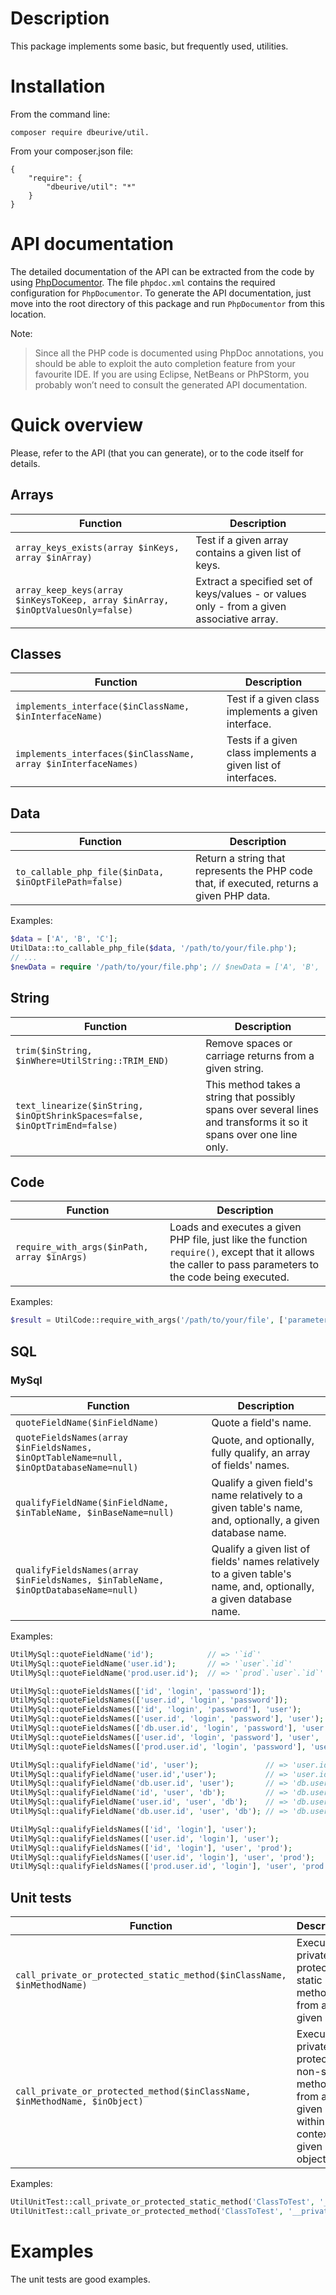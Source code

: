 # Description

This package implements some basic, but frequently used, utilities.

# Installation

From the command line:

    composer require dbeurive/util.

From your composer.json file:

    {
        "require": {
            "dbeurive/util": "*"
        }
    }

# API documentation
  
The detailed documentation of the API can be extracted from the code by using [PhpDocumentor](https://www.phpdoc.org/).
The file `phpdoc.xml` contains the required configuration for `PhpDocumentor`.
To generate the API documentation, just move into the root directory of this package and run `PhpDocumentor` from this location.
  
Note:
  
> Since all the PHP code is documented using PhpDoc annotations, you should be able to exploit the auto completion feature from your favourite IDE.
If you are using Eclipse, NetBeans or PhPStorm, you probably won’t need to consult the generated API documentation.

# Quick overview

Please, refer to the API (that you can generate), or to the code itself for details.

## Arrays

| Function           | Description        |
| ------------------ | ------------------ |  
| `array_keys_exists(array $inKeys, array $inArray)` | Test if a given array contains a given list of keys. |
| `array_keep_keys(array $inKeysToKeep, array $inArray, $inOptValuesOnly=false)` | Extract a specified set of keys/values - or values only - from a given associative array. |

## Classes

| Function           | Description        |
| ------------------ | ------------------ |  
| `implements_interface($inClassName, $inInterfaceName)` | Test if a given class implements a given interface. |
| `implements_interfaces($inClassName, array $inInterfaceNames)` | Tests if a given class implements a given list of interfaces. |

## Data

| Function           | Description        |
| ------------------ | ------------------ |  
| `to_callable_php_file($inData, $inOptFilePath=false)` | Return a string that represents the PHP code that, if executed, returns a given PHP data. |

Examples:

```php
$data = ['A', 'B', 'C'];
UtilData::to_callable_php_file($data, '/path/to/your/file.php');
// ...
$newData = require '/path/to/your/file.php'; // $newData = ['A', 'B', 'C'];
```

## String

| Function           | Description        |
| ------------------ | ------------------ |  
| `trim($inString, $inWhere=UtilString::TRIM_END)` | Remove spaces or carriage returns from a given string. |
| `text_linearize($inString, $inOptShrinkSpaces=false, $inOptTrimEnd=false)` |  This method takes a string that possibly spans over several lines and transforms it so it spans over one line only. |

## Code

| Function           | Description        |
| ------------------ | ------------------ |  
| `require_with_args($inPath, array $inArgs)` | Loads and executes a given PHP file, just like the function `require()`, except that it allows the caller to pass parameters to the code being executed. |

Examples:

```php
$result = UtilCode::require_with_args('/path/to/your/file', ['parameter1' => 15, 'parameter2' => 20]);
```

## SQL

### MySql

| Function                                                         | Description        |
| ---------------------------------------------------------------- | ------------------ | 
| `quoteFieldName($inFieldName)`                                   | Quote a field's name. |
| `quoteFieldsNames(array $inFieldsNames, $inOptTableName=null, $inOptDatabaseName=null)` | Quote, and optionally, fully qualify, an array of fields' names. |
| `qualifyFieldName($inFieldName, $inTableName, $inBaseName=null)` | Qualify a given field's name relatively to a given table's name, and, optionally, a given database name. |
| `qualifyFieldsNames(array $inFieldsNames, $inTableName, $inOptDatabaseName=null)` | Qualify a given list of fields' names relatively to a given table's name, and, optionally, a given database name. |

Examples:

```php
UtilMySql::quoteFieldName('id');            // => '`id`'
UtilMySql::quoteFieldName('user.id');       // => '`user`.`id`'
UtilMySql::quoteFieldName('prod.user.id');  // => '`prod`.`user`.`id`'

UtilMySql::quoteFieldsNames(['id', 'login', 'password']);                           // => ['`id`', '`login`', '`password`']
UtilMySql::quoteFieldsNames(['user.id', 'login', 'password']);                      // => ['`user`.`id`', '`login`', '`password`']
UtilMySql::quoteFieldsNames(['id', 'login', 'password'], 'user');                   // => ['`user`.`id`', '`user`.`login`', '`user`.`password`']
UtilMySql::quoteFieldsNames(['user.id', 'login', 'password'], 'user');              // => ['`user`.`id`', '`user`.`login`', '`user`.`password`']
UtilMySql::quoteFieldsNames(['db.user.id', 'login', 'password'], 'user');           // => ['`db`.`user`.`id`', '`user`.`login`', '`user`.`password`']
UtilMySql::quoteFieldsNames(['user.id', 'login', 'password'], 'user', 'prod');      // => ['`prod`.`user`.`id`', '`prod`.`user`.`login`', '`prod`.`user`.`password`']
UtilMySql::quoteFieldsNames(['prod.user.id', 'login', 'password'], 'user', 'prod'); // => ['`prod`.`user`.`id`', '`prod`.`user`.`login`', '`prod`.`user`.`password`']

UtilMySql::qualifyFieldName('id', 'user');               // => 'user.id'
UtilMySql::qualifyFieldName('user.id','user');           // => 'user.id'
UtilMySql::qualifyFieldName('db.user.id', 'user');       // => 'db.user.id'
UtilMySql::qualifyFieldName('id', 'user', 'db');         // => 'db.user.id'
UtilMySql::qualifyFieldName('user.id', 'user', 'db');    // => 'db.user.id'
UtilMySql::qualifyFieldName('db.user.id', 'user', 'db'); // => 'db.user.id'

UtilMySql::qualifyFieldsNames(['id', 'login'], 'user');                   // => ['user.id', 'user.login']
UtilMySql::qualifyFieldsNames(['user.id', 'login'], 'user');              // => ['user.id', 'user.login']
UtilMySql::qualifyFieldsNames(['id', 'login'], 'user', 'prod');           // => ['prod.user.id', 'prod.user.login']
UtilMySql::qualifyFieldsNames(['user.id', 'login'], 'user', 'prod');      // => ['prod.user.id', 'prod.user.login']
UtilMySql::qualifyFieldsNames(['prod.user.id', 'login'], 'user', 'prod'); // => ['prod.user.id', 'prod.user.login']
```

## Unit tests

| Function                                                                   | Description        |
| -------------------------------------------------------------------------- | ------------------ | 
| `call_private_or_protected_static_method($inClassName, $inMethodName)`     | Execute a private or a protected static method from a given class. |
| `call_private_or_protected_method($inClassName, $inMethodName, $inObject)` | Execute a private or a protected non-static method from a given class, within the context of a given object. |

Examples:

```php
UtilUnitTest::call_private_or_protected_static_method('ClassToTest', '__privateStatic', 10);
UtilUnitTest::call_private_or_protected_method('ClassToTest', '__privateNonStatic', $o, 10); // $o is an instance of class "ClassToTest".
```

# Examples

The unit tests are good examples.

